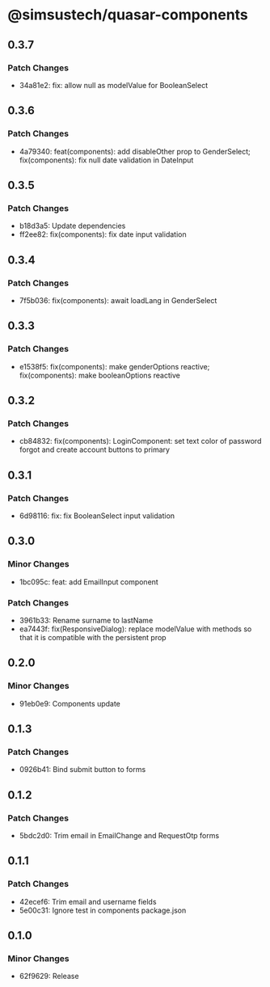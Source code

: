 # @simsustech/quasar-components

## 0.3.7

### Patch Changes

- 34a81e2: fix: allow null as modelValue for BooleanSelect

## 0.3.6

### Patch Changes

- 4a79340: feat(components): add disableOther prop to GenderSelect; fix(components): fix null date validation in DateInput

## 0.3.5

### Patch Changes

- b18d3a5: Update dependencies
- ff2ee82: fix(components): fix date input validation

## 0.3.4

### Patch Changes

- 7f5b036: fix(components): await loadLang in GenderSelect

## 0.3.3

### Patch Changes

- e1538f5: fix(components): make genderOptions reactive; fix(components): make booleanOptions reactive

## 0.3.2

### Patch Changes

- cb84832: fix(components): LoginComponent: set text color of password forgot and create account buttons to primary

## 0.3.1

### Patch Changes

- 6d98116: fix: fix BooleanSelect input validation

## 0.3.0

### Minor Changes

- 1bc095c: feat: add EmailInput component

### Patch Changes

- 3961b33: Rename surname to lastName
- ea7443f: fix(ResponsiveDialog): replace modelValue with methods so that it is compatible with the persistent prop

## 0.2.0

### Minor Changes

- 91eb0e9: Components update

## 0.1.3

### Patch Changes

- 0926b41: Bind submit button to forms

## 0.1.2

### Patch Changes

- 5bdc2d0: Trim email in EmailChange and RequestOtp forms

## 0.1.1

### Patch Changes

- 42ecef6: Trim email and username fields
- 5e00c31: Ignore test in components package.json

## 0.1.0

### Minor Changes

- 62f9629: Release
